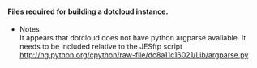 #### Files required for building a dotcloud instance.

* Notes  
It appears that dotcloud does not have python argparse available.  It needs to be included relative to the JESftp script http://hg.python.org/cpython/raw-file/dc8a11c16021/Lib/argparse.py
  

